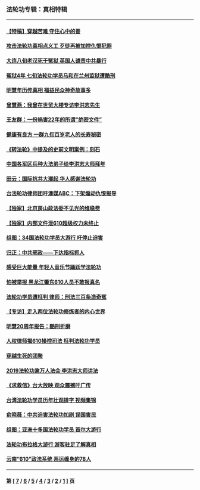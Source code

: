 ### 法轮功专辑：真相特辑
---
#### [【特稿】穿越苦难 守住心中的善](../../pages/nf4389/n13784979.md?12120430) 
#### [攻击法轮功真相点义工 歹徒再被加控仇恨犯罪](../../pages/nf4389/n13601019.md?12120430) 
#### [大连八旬老汉死于冤狱 英国人谴责中共暴行](../../pages/nf4389/n13480118.md?12120430) 
#### [冤狱4年 七旬法轮功学员马和在兰州监狱遭酷刑](../../pages/nf4389/n13304688.md?12120430) 
#### [明慧年历传真相 福益民众神奇故事多](../../pages/nf4389/n13294545.md?12120430) 
#### [曾慧燕：我曾在世贸大楼专访李洪志先生](../../pages/nf4389/n12898729.md?12120430) 
#### [王友群：一份祸害22年的所谓“绝密文件”](../../pages/nf4389/n12871750.md?12120430) 
#### [健康有良方 一群九旬百岁老人的长寿秘密](../../pages/nf4389/n12847475.md?12120430) 
#### [《转法轮》中提及的史前文明案例：刻石](../../pages/nf4389/n12758577.md?12120430) 
#### [中国各军区兵种大法弟子给李洪志大师拜年](../../pages/nf4389/n12750047.md?12120430) 
#### [田云：国际抗共大潮起 华人感谢法轮功](../../pages/nf4389/n12357708.md?12120430) 
#### [台法轮功律师团吁澳媒ABC：下架煽动仇恨报导](../../pages/nf4389/n12279917.md?12120430) 
#### [【独家】北京房山政法委不见光的维稳费](../../pages/nf4389/n12031979.md?12120430) 
#### [【独家】内部文件泄610超级权力未终止](../../pages/nf4389/n12023895.md?12120430) 
#### [组图：34国法轮功学员大游行 吁停止迫害](../../pages/nf4389/n11492658.md?12120430) 
#### [归正：中共邪政——下达指标抓人](../../pages/nf4389/n11474770.md?12120430) 
#### [感受巨大能量 年轻人音乐节踊跃学法轮功](../../pages/nf4389/n11441981.md?12120430) 
#### [怕被举报 黑龙江肇东610人员不敢报真名](../../pages/nf4389/n11436499.md?12120430) 
#### [法轮功学员遭枉判 律师：刑法三百条造奇冤](../../pages/nf4389/n11433943.md?12120430) 
#### [【专访】走入两位法轮功修炼者的内心世界](../../pages/nf4389/n11415623.md?12120430) 
#### [明慧20周年报告：酷刑折磨](../../pages/nf4389/n11387954.md?12120430) 
#### [人权律师揭610操控司法 枉判法轮功学员](../../pages/nf4389/n11313370.md?12120430) 
#### [穿越生死的团聚](../../pages/nf4389/n11258922.md?12120430) 
#### [2019法轮功逾万人法会 李洪志大师讲法](../../pages/nf4389/n11265303.md?12120430) 
#### [《求救信》台大放映 观众震撼吁广传](../../pages/nf4389/n10922251.md?12120430) 
#### [台湾法轮功学员历年壮观排字 视频集锦](../../pages/nf4389/n10878789.md?12120430) 
#### [俞晓薇：中共迫害法轮功加剧 误国害民](../../pages/nf4389/n10859260.md?12120430) 
#### [组图：亚洲十多国法轮功学员 首尔大游行](../../pages/nf4389/n10781149.md?12120430) 
#### [法轮功布拉格大游行 游客驻足了解真相](../../pages/nf4389/n10749360.md?12120430) 
#### [云南“610”政法系统 恶运缠身的78人](../../pages/nf4389/n10747534.md?12120430) 

---
#### 第 [ [7](./7.md?12120430) / [6](./6.md?12120430) / [5](./5.md?12120430) / [4](./4.md?12120430) / [3](./3.md?12120430) / [2](./2.md?12120430) / [1](./1.md?12120430) ] 页
